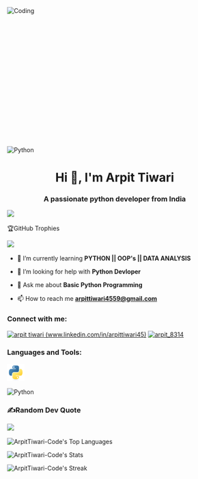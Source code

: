<img align="right" alt="Coding" width="2000" height="325" src="https://media.tenor.com/rePDfDWO3XoAAAAd/hacking.gif">

![Python](https://img.shields.io/badge/python-3670A0?style=for-the-badge&logo=python&logoColor=ffdd54)

<h1 align="center">Hi 👋, I'm Arpit Tiwari</h1>
<h3 align="center">A passionate python developer from India</h3>

[![](https://visitcount.itsvg.in/api?id=ArpitTIwari-Code&icon=6&color=9)](https://visitcount.itsvg.in)




   
   🏆GitHub Trophies

   
![](https://github-trophies.vercel.app/?username=ArpitTIwari-Code&theme=radical&no-frame=false&no-bg=false&margin-w=4)


- 🌱 I’m currently learning **PYTHON || OOP's || DATA ANALYSIS**

- 🤝 I’m looking for help with **Python Devloper**

- 💬 Ask me about **Basic Python Programming**

- 📫 How to reach me **arpittiwari4559@gmail.com**


<h3 align="left">Connect with me:</h3>
<p align="left">
<a href="https://linkedin.com/in/arpit tiwari (www.linkedin.com/in/arpittiwari45)" target="blank"><img align="center" src="https://raw.githubusercontent.com/rahuldkjain/github-profile-readme-generator/master/src/images/icons/Social/linked-in-alt.svg" alt="arpit tiwari (www.linkedin.com/in/arpittiwari45)" height="30" width="40" /></a>
<a href="https://instagram.com/arpit_8314" target="blank"><img align="center" src="https://raw.githubusercontent.com/rahuldkjain/github-profile-readme-generator/master/src/images/icons/Social/instagram.svg" alt="arpit_8314" height="30" width="40" /></a>
</p>

<h3 align="left">Languages and Tools:</h3>
<p align="left"> <a href="https://www.python.org" target="_blank" rel="noreferrer"> <img src="https://raw.githubusercontent.com/devicons/devicon/master/icons/python/python-original.svg" alt="python" width="40" height="40"/> </a> </p>

![Python](https://img.shields.io/badge/python-3670A0?style=for-the-badge&logo=python&logoColor=ffdd54)


### ✍️Random Dev Quote

![](https://quotes-github-readme.vercel.app/api?type=horizontal&theme=merko)



![ArpitTiwari-Code's Top Languages](https://github-readme-stats.vercel.app/api/top-langs/?username=ArpitTiwari-Code&theme=chartreuse-dark&show_icons=true&hide_border=true&layout=compact)

![ArpitTiwari-Code's Stats](https://github-readme-stats.vercel.app/api?username=ArpitTiwari-Code&theme=chartreuse-dark&show_icons=true&hide_border=true&count_private=true)

![ArpitTiwari-Code's Streak](https://github-readme-streak-stats.herokuapp.com/?user=ArpitTiwari-Code&theme=chartreuse-dark&hide_border=true)


